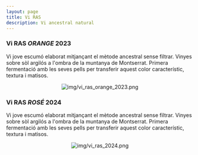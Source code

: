 ```yaml
---
layout: page
title: Vi RAS 
description: Vi ancestral natural 
---
```


### Vi RAS <i>ORANGE</i> 2023

Vi jove escumó elaborat mitjançant el mètode ancestral sense filtrar. Vinyes sobre sòl argilós a l'ombra de la muntanya de Montserrat.
Primera fermentació amb les seves pells per transferir aquest color característic, textura i matisos.

<center><img class="ipsImage" src="https://torresdelaserra.github.io/img/vi_ras_orange_2023.png" alt="img/vi_ras_orange_2023.png"></center>

### Vi RAS <i>ROSÉ</i> 2024

Vi jove escumó elaborat mitjançant el mètode ancestral sense filtrar. Vinyes sobre sòl argilós a l'ombra de la muntanya de Montserrat.
Primera fermentació amb les seves pells per transferir aquest color característic, textura i matisos.

<center><img class="ipsImage" src="https://torresdelaserra.github.io/img/vi_ras_2024.png" alt="img/vi_ras_2024.png"></center>



